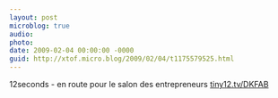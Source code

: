 ```yaml
---
layout: post
microblog: true
audio: 
photo: 
date: 2009-02-04 00:00:00 -0000
guid: http://xtof.micro.blog/2009/02/04/t1175579525.html
---
```

12seconds - en route pour le salon des entrepreneurs [tiny12.tv/DKFAB](http://tiny12.tv/DKFAB)

